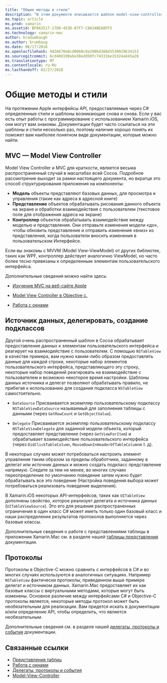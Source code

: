 ```yaml
---
title: "Общие методы и стили"
description: "В этом документе описывается шаблон model-view-controller, закономерности в данных источника и делегата и протоколы."
ms.topic: article
ms.prod: xamarin
ms.assetid: BF0A3517-17D8-453D-87F7-C8A34BEA8FF5
ms.technology: xamarin-mac
author: bradumbaugh
ms.author: brumbaug
ms.date: 06/17/2016
ms.openlocfilehash: 4926670a0cd0960c9a390bd388d3530929634153
ms.sourcegitcommit: 6cd40d190abe38edd50fc74331be15324a845a28
ms.translationtype: MT
ms.contentlocale: ru-RU
ms.lasthandoff: 02/27/2018
---
```

# <a name="common-patterns-and-idioms"></a>Общие методы и стили

На протяжении Apple интерфейсы API, предоставляемые через C# определенные стили и шаблоны возникающие снова и снова. Если у вас есть опыт работы с программирование с использованием Xamarin.iOS, они могут вам знакомы. Документации будет часто ссылаться на эти шаблоны и стили несколько раз, поэтому наличие хорошо понять их поможет вам наиболее понятном виде документации, которые можно найти.

## <a name="mvc---model-view-controller"></a>MVC — Model View Controller

Model View Controller и MVC для краткости, является весьма распространенный случай в масштабах всей Cocoa. Подробное рассмотрение выходит за рамки настоящего документа, но вкратце это способ структурирования приложения на компоненты:

- **Модель** объекты представляют базовых данных, для просмотра и управления (такие как адреса в адресной книге)
- **Представление** объектов обрабатывать рисования данного объекта на экране и обработки взаимодействия с пользователем (текстовое поле для отображения адреса на экране)
- **Контроллер** объектов обрабатывать взаимодействие между моделью и представления. Они отправьте изменения модели «до», чтобы обновить представление и отправить изменения «вниз» из представления, когда пользователи вносить изменения в пользовательском Интерфейсе.

Если вы знакомы с MVVM (Model View-ViewModel) от других библиотек, таких как WPF, контроллер действует аналогично ViewModel, но часто более тесно привязаны к определенным элементам пользовательского интерфейса.

Дополнительные сведения можно найти здесь:

- [Изучение MVC на веб-сайте Apple](https://developer.apple.com/library/ios/documentation/general/conceptual/devpedia-cocoacore/MVC.html)

- [Model View Controller в Objective c.](https://developer.apple.com/library/ios/documentation/general/conceptual/CocoaEncyclopedia/Model-View-Controller/Model-View-Controller.html)
- [Работа с окнами](~/mac/user-interface/window.md)

## <a name="data-source--delegate--subclassing"></a>Источник данных, делегировать, создание подклассов

Другой очень распространенный шаблон в Cocoa обрабатывает предоставление данных к элементам пользовательского интерфейса и реагирует на взаимодействие с пользователем. С помощью `NSTableView` в качестве примера, вам нужно каким-либо образом предоставлять данные для каждой строки, некоторые набор элементов пользовательского интерфейса, представляющего эту строку, некоторые набор поведений реагировать на взаимодействие с пользователем и возможно некоторое время настройки. Шаблоны данных источника и делегат позволяют обрабатывать правило, не прибегая к использованию для создания подкласса `NSTableView` самостоятельно.

- `DataSource` Присваивается экземпляр пользовательскому подклассу `NSTableViewDataSource` называемый для заполнения таблицы с данными (через `GetRowCount` и `GetObjectValue`).

- `Delegate` Присваивается экземпляр пользовательскому подклассу `NSTableViewDelegate` для заданной модели объекта, который предоставляет представление (через `GetViewForItem`) и обрабатывает взаимодействие пользовательского интерфейса (через `DidClickTableColumn`, `MouseDownInHeaderOfTableColumn`и т. д).

В некоторых случаях может потребоваться настроить элемент управления таким образом за пределы обработчики, заданному в делегат или источник данных и можно создать подкласс представление напрямую. Следите за тем не менее, во многих случаях переопределение по умолчанию поведение затем нужно будет обрабатывать все это поведение (Настройка поведения выбора может потребоваться реализовать поведение выделения).

В Xamarin.iOS некоторых API-интерфейсов, таких как `UITableView` дополнены свойство, которое реализует делегата и источника данных (`UITableViewSource`). Это его для решения распространенных ограничения в один класс C# может иметь только один базовый класс и наши распределение результатов протоколов выполняется через базовые классы.

Дополнительные сведения о работе с представлениями таблицы в приложении Xamarin.Mac см. в разделе нашей [таблицы представления](~/mac/user-interface/table-view.md) документации.

## <a name="protocols"></a>Протоколы

Протоколы в Objective-C можно сравнить с интерфейсов в C# и во многих случаях используются в аналогичных ситуациях. Например `NSTableView` фактически протоколы, приведенном выше примере делегат и источником данных. Xamarin.Mac предоставляет их как базовые классы с виртуальными методами, которые могут быть изменены. Основное различие между интерфейсами C# и Objective-C протоколы является, некоторые методы протокол может быть необязательным для реализации. Вам придется искать в документации и/или определение API, чтобы определить, что является необязательным.

Дополнительные сведения см. в разделе нашей [делегаты, протоколы и события](~/ios/app-fundamentals/delegates-protocols-and-events.md) документации.



## <a name="related-links"></a>Связанные ссылки

- [Представления таблиц](~/mac/user-interface/table-view.md)
- [Работа с окнами](~/mac/user-interface/window.md)
- [Делегаты, протоколы и события](~/ios/app-fundamentals/delegates-protocols-and-events.md)
- [Model-View-Controller](https://developer.apple.com/library/ios/documentation/general/conceptual/CocoaEncyclopedia/Model-View-Controller/Model-View-Controller.html)
